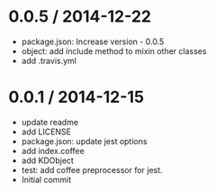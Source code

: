 
0.0.5 / 2014-12-22
==================

 * package.json: Increase version - 0.0.5
 * object: add include method to mixin other classes
 * add .travis.yml

0.0.1 / 2014-12-15
==================

 * update readme
 * add LICENSE
 * package.json: update jest options
 * add index.coffee
 * add KDObject
 * test: add coffee preprocessor for jest.
 * Initial commit
